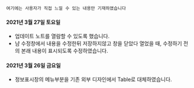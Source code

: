 ``여기에는 사용자가 직접 느낄 수 있는 내용만 기재하였습니다``

#### 2021년 3월 27일 토요일
* 업데이트 노트를 열람할 수 있도록 했습니다.
* 냠 수정창에서 내용을 수정한뒤 저장하지않고 창을 닫았다 열었을 때, 수정하기 전의 본래 내용이 표시되도록 수정하였습니다.

#### 2021년 3월 26일 금요일
* 정보표시창의 메뉴부분을 기존 외부 디자인에서 Table로 대체하였습니다.
